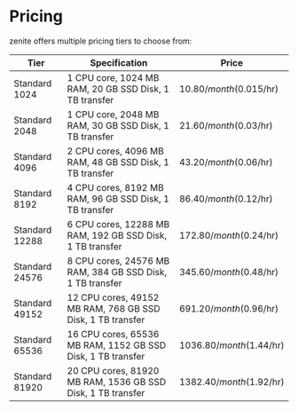 # Pricing

zenite offers multiple pricing tiers to choose from:

| Tier            | Specification                                               | Price                      |
| --------------- | ----------------------------------------------------------- | -------------------------- |
| Standard 1024   | 1 CPU core, 1024 MB RAM, 20 GB SSD Disk, 1 TB transfer      | $10.80/month ($0.015/hr)   |
| Standard 2048   | 1 CPU core, 2048 MB RAM, 30 GB SSD Disk, 1 TB transfer      | $21.60/month ($0.03/hr)    |
| Standard 4096   | 2 CPU cores, 4096 MB RAM, 48 GB SSD Disk, 1 TB transfer     | $43.20/month ($0.06/hr)    |
| Standard 8192   | 4 CPU cores, 8192 MB RAM, 96 GB SSD Disk, 1 TB transfer     | $86.40/month ($0.12/hr)    |
| Standard 12288  | 6 CPU cores, 12288 MB RAM, 192 GB SSD Disk, 1 TB transfer   | $172.80/month ($0.24/hr)   |
| Standard 24576  | 8 CPU cores, 24576 MB RAM, 384 GB SSD Disk, 1 TB transfer   | $345.60/month ($0.48/hr)   |
| Standard 49152  | 12 CPU cores, 49152 MB RAM, 768 GB SSD Disk, 1 TB transfer  | $691.20/month ($0.96/hr)   |
| Standard 65536  | 16 CPU cores, 65536 MB RAM, 1152 GB SSD Disk, 1 TB transfer | $1036.80/month ($1.44/hr)  |
| Standard 81920  | 20 CPU cores, 81920 MB RAM, 1536 GB SSD Disk, 1 TB transfer | $1382.40/month ($1.92/hr)  |
